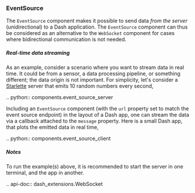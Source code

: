 ### EventSource

The `EventSource` component makes it possible to send data _from the server_ (unidirectional) to a Dash application. The `EventSource` component can thus be considered as an alternative to the `WebSocket` component for cases where bidirectional communication is not needed.

##### Real-time data streaming

As an example, consider a scenario where you want to stream data in real time. It could be from a sensor, a data processing pipeline, or something different; the data origin is not important. For simplicity, let's consider a [Starlette](https://www.starlette.io/) server that emits 10 random numbers every second,

.. python:: components.event_source_server

Including an `EventSource` component (with the `url` property set to match the event source endpoint) in the layout of a Dash app, one can stream the data via a callback attached to the `message` property. Here is a small Dash app, that plots the emitted data in real time,

.. python:: components.event_source_client

##### Notes

To run the example(s) above, it is recommended to start the server in one terminal, and the app in another. 

.. api-doc:: dash_extensions.WebSocket

